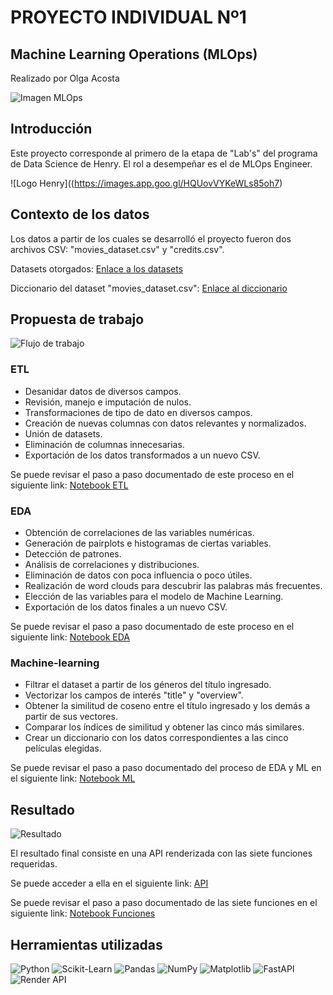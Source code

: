 # PROYECTO INDIVIDUAL Nº1

## Machine Learning Operations (MLOps)
Realizado por Olga Acosta

![Imagen MLOps](https://drive.google.com/file/d/1YPBYE35nQGHmN1sYdr0R5mq14ZzsV4uj/view?usp=sharing)

## Introducción
Este proyecto corresponde al primero de la etapa de "Lab's" del programa de Data Science de Henry. El rol a desempeñar es el de MLOps Engineer.

![Logo Henry]((https://images.app.goo.gl/HQUovVYKeWLs85oh7)

## Contexto de los datos
Los datos a partir de los cuales se desarrolló el proyecto fueron dos archivos CSV: "movies_dataset.csv" y "credits.csv".

Datasets otorgados: [Enlace a los datasets](https://drive.google.com/drive/folders/1qyq-didCwr35Q9m2BOByNjYOf4rSQiYu?usp=sharing)

Diccionario del dataset "movies_dataset.csv": [Enlace al diccionario](https://docs.google.com/spreadsheets/d/1QkHH5er-74Bpk122tJxy_0D49pJMIwKLurByOfmxzho/edit#gid=0)

## Propuesta de trabajo

![Flujo de trabajo](https://raw.githubusercontent.com/HX-PRomero/PI_ML_OPS/main/src/DiagramaConceptualDelFlujoDeProcesos.png)

### ETL
- Desanidar datos de diversos campos.
- Revisión, manejo e imputación de nulos.
- Transformaciones de tipo de dato en diversos campos.
- Creación de nuevas columnas con datos relevantes y normalizados.
- Unión de datasets.
- Eliminación de columnas innecesarias.
- Exportación de los datos transformados a un nuevo CSV.

Se puede revisar el paso a paso documentado de este proceso en el siguiente link: [Notebook ETL](https://colab.research.google.com/drive/1kWI6LmHgVvF1Axcs9qryPazZhp4iir5l?usp=sharing)

### EDA
- Obtención de correlaciones de las variables numéricas.
- Generación de pairplots e histogramas de ciertas variables.
- Detección de patrones.
- Análisis de correlaciones y distribuciones.
- Eliminación de datos con poca influencia o poco útiles.
- Realización de word clouds para descubrir las palabras más frecuentes.
- Elección de las variables para el modelo de Machine Learning.
- Exportación de los datos finales a un nuevo CSV.

Se puede revisar el paso a paso documentado de este proceso en el siguiente link: [Notebook EDA](https://colab.research.google.com/drive/1CUi06VKs2fPI5aYu0TVrDLV81uMahyCl?usp=sharing)

### Machine-learning
- Filtrar el dataset a partir de los géneros del título ingresado.
- Vectorizar los campos de interés "title" y "overview".
- Obtener la similitud de coseno entre el título ingresado y los demás a partir de sus vectores.
- Comparar los índices de similitud y obtener las cinco más similares.
- Crear un diccionario con los datos correspondientes a las cinco películas elegidas.

Se puede revisar el paso a paso documentado del proceso de EDA y ML en el siguiente link: [Notebook ML](https://colab.research.google.com/drive/1CUi06VKs2fPI5aYu0TVrDLV81uMahyCl?usp=sharing)

## Resultado

![Resultado](https://drive.google.com/file/d/1wq-ZL8w0ez1-TQw9jTI1JCb13EeEu0UB/view?usp=drive_link)

El resultado final consiste en una API renderizada con las siete funciones requeridas.

Se puede acceder a ella en el siguiente link: [API](https://henry-project1-olgaacosta.onrender.com/docs)

Se puede revisar el paso a paso documentado de las siete funciones en el siguiente link: [Notebook Funciones](https://colab.research.google.com/drive/1usjeb39-Xt_gEezP5dp_tWLvdG8d6Xr_?usp=sharing)

## Herramientas utilizadas

![Python](ruta_de_imagen_python.jpg)
![Scikit-Learn](ruta_de_imagen_scikitlearn.jpg)
![Pandas](ruta_de_imagen_pandas.jpg)
![NumPy](ruta_de_imagen_numpy.jpg)
![Matplotlib](ruta_de_imagen_matplotlib.jpg)
![FastAPI](ruta_de_imagen_fastapi.jpg)
![Render API](ruta_de_imagen_render_api.jpg)


